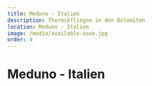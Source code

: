 ```yaml
---
title: Meduno - Italien
description: Thermikfliegne in den Dolomiten
location: Meduno - Italien
image: /media/available-soon.jpg
order: 4
---
```


# Meduno - Italien 
